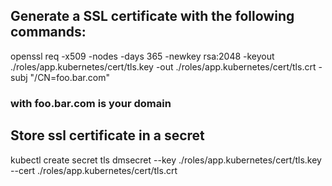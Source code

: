 ## Generate a SSL certificate with the following commands:
openssl req -x509 -nodes -days 365 -newkey rsa:2048 -keyout ./roles/app.kubernetes/cert/tls.key -out ./roles/app.kubernetes/cert/tls.crt -subj "/CN=foo.bar.com"
### with foo.bar.com is your domain

## Store ssl certificate in a secret
kubectl create secret tls dmsecret --key ./roles/app.kubernetes/cert/tls.key --cert ./roles/app.kubernetes/cert/tls.crt